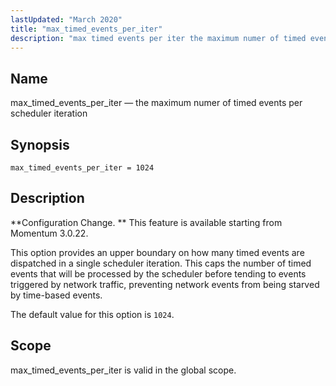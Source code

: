 ```yaml
---
lastUpdated: "March 2020"
title: "max_timed_events_per_iter"
description: "max timed events per iter the maximum numer of timed events per scheduler iteration max timed events per iter 1024 Configuration Change This feature is available starting from Momentum 3 0 22 This option provides an upper boundary on how many timed events are dispatched in a single scheduler iteration..."
---
```


<a name="conf.ref.max_timed_events_per_iter"></a> 
## Name

max_timed_events_per_iter — the maximum numer of timed events per scheduler iteration

## Synopsis

`max_timed_events_per_iter = 1024`

<a name="idp10313648"></a> 
## Description

**Configuration Change. ** This feature is available starting from Momentum 3.0.22.

This option provides an upper boundary on how many timed events are dispatched in a single scheduler iteration. This caps the number of timed events that will be processed by the scheduler before tending to events triggered by network traffic, preventing network events from being starved by time-based events.

The default value for this option is `1024`.

<a name="idp10319264"></a> 
## Scope

max_timed_events_per_iter is valid in the global scope.